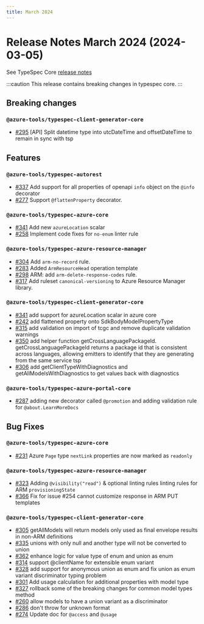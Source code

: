 ```yaml
---
title: March 2024
---
```


# Release Notes March 2024 (2024-03-05)

See TypeSpec Core [release notes](https://typespec.io/docs/release-notes/release-2024-03-05)

:::caution
This release contains breaking changes in typespec core.
:::

## Breaking changes

### `@azure-tools/typespec-client-generator-core`

- [#295](https://github.com/Azure/typespec-azure/pull/295) [API] Split datetime type into utcDateTime and offsetDateTime to remain in sync with tsp

## Features

### `@azure-tools/typespec-autorest`

- [#337](https://github.com/Azure/typespec-azure/pull/337) Add support for all properties of openapi `info` object on the `@info` decorator
- [#277](https://github.com/Azure/typespec-azure/pull/277) Support `@flattenProperty` decorator.

### `@azure-tools/typespec-azure-core`

- [#341](https://github.com/Azure/typespec-azure/pull/341) Add new `azureLocation` scalar
- [#258](https://github.com/Azure/typespec-azure/pull/258) Implement code fixes for `no-enum` linter rule

### `@azure-tools/typespec-azure-resource-manager`

- [#304](https://github.com/Azure/typespec-azure/pull/304) Add `arm-no-record` rule.
- [#283](https://github.com/Azure/typespec-azure/pull/283) Added `ArmResourceHead` operation template
- [#298](https://github.com/Azure/typespec-azure/pull/298) ARM: add `arm-delete-response-codes` rule.
- [#317](https://github.com/Azure/typespec-azure/pull/317) Add ruleset `canonical-versioning` to Azure Resource Manager library.

### `@azure-tools/typespec-client-generator-core`

- [#341](https://github.com/Azure/typespec-azure/pull/341) add support for azureLocation scalar in azure core
- [#242](https://github.com/Azure/typespec-azure/pull/242) add flattened property onto SdkBodyModelPropertyType
- [#315](https://github.com/Azure/typespec-azure/pull/315) add validation on import of tcgc and remove duplicate validation warnings
- [#350](https://github.com/Azure/typespec-azure/pull/350) add helper function getCrossLanguagePackageId. getCrossLanguagePackageId returns a package id that is consistent across languages, allowing emitters to identify that they are generating from the same service tsp
- [#306](https://github.com/Azure/typespec-azure/pull/306) add getClientTypeWithDiagnostics and getAllModelsWithDiagnostics to get values back with diagnostics

### `@azure-tools/typespec-azure-portal-core`

- [#287](https://github.com/Azure/typespec-azure/pull/287) adding new decorator called `@promotion` and adding validation rule for `@about.LearnMoreDocs`

## Bug Fixes

### `@azure-tools/typespec-azure-core`

- [#231](https://github.com/Azure/typespec-azure/pull/231) Azure `Page` type `nextLink` properties are now marked as `readonly`

### `@azure-tools/typespec-azure-resource-manager`

- [#323](https://github.com/Azure/typespec-azure/pull/323) Adding `@visibility("read")` & optional linting rules linting rules for ARM `provisioningState`
- [#366](https://github.com/Azure/typespec-azure/pull/366) Fix for issue #254 cannot customize response in ARM PUT templates

### `@azure-tools/typespec-client-generator-core`

- [#305](https://github.com/Azure/typespec-azure/pull/305) getAllModels will return models only used as final envelope results in non-ARM definitions
- [#335](https://github.com/Azure/typespec-azure/pull/335) unions with only null and another type will not be converted to union
- [#362](https://github.com/Azure/typespec-azure/pull/362) enhance logic for value type of enum and union as enum
- [#314](https://github.com/Azure/typespec-azure/pull/314) support @clientName for extensible enum variant
- [#328](https://github.com/Azure/typespec-azure/pull/328) add support for anonymous union as enum and fix union as enum variant discriminator typing problem
- [#301](https://github.com/Azure/typespec-azure/pull/301) Add usage calculation for additional properties with model type
- [#327](https://github.com/Azure/typespec-azure/pull/327) rollback some of the breaking changes for common model types method
- [#260](https://github.com/Azure/typespec-azure/pull/260) allow models to have a union variant as a discriminator
- [#286](https://github.com/Azure/typespec-azure/pull/286) don't throw for unknown format
- [#274](https://github.com/Azure/typespec-azure/pull/274) Update doc for `@access` and `@usage`
